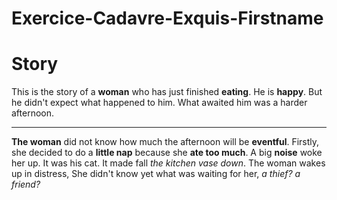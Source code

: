# Exercice-Cadavre-Exquis-Firstname

# Story

This is the story of a **woman** who has just finished **eating**. He is **happy**. But he didn't expect what happened to him. What awaited him was a harder afternoon.

---

**The woman** did not know how much the afternoon will be **eventful**. Firstly, she decided to do a **little nap** because she **ate too much**. A big **noise** woke her up. It was his cat. It made fall *the kitchen vase down*. The woman wakes up in distress, She didn't know yet what was waiting for her, *a thief? a friend?*
